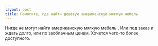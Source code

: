```yaml
---
layout: post 
title: Помогите, где найти дешёвую американскую мягкую мебель 
--- 
```

Нигде не могут найти американскую мягкую мебель . Или под заказ и ждать долго, или по заоблачным ценам. Хочется чего-то более доступного.
